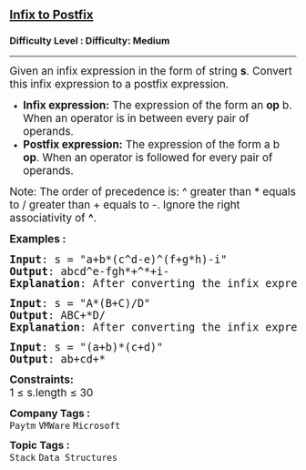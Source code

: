 <h2><a href="https://www.geeksforgeeks.org/problems/infix-to-postfix-1587115620/1?utm_source=youtube&utm_medium=collab_striver_ytdescription&utm_campaign=infix-to-postfix">Infix to Postfix</a></h2><h3>Difficulty Level : Difficulty: Medium</h3><hr><div class="problems_problem_content__Xm_eO"><p><span style="font-size: 14pt;">Given an infix expression in the form of string <strong>s</strong>. Convert this infix expression to a postfix expression.</span></p>
<ul>
<li><span style="font-size: 14pt;"><strong>Infix expression:</strong> The expression of the form an <strong>op</strong> b. When an operator is in between every pair of operands.</span></li>
<li><span style="font-size: 14pt;"><strong>Postfix expression:</strong> The expression of the form a b <strong>op</strong>. When an operator is followed for every pair of operands.</span></li>
</ul>
<p><span style="font-size: 14pt;">Note:&nbsp;The order of precedence is: ^&nbsp;greater than&nbsp;*&nbsp;equals to&nbsp;/&nbsp;greater than&nbsp;+&nbsp;equals to&nbsp;-. Ignore the right associativity of&nbsp;<strong>^</strong>.</span></p>
<p><span style="font-size: 14pt;"><strong>Examples :</strong></span></p>
<pre><span style="font-size: 14pt;"><strong>Input</strong>: s = "a+b*(c^d-e)^(f+g*h)-i"
<strong>Output</strong>: abcd^e-fgh*+^*+i-
<strong>Explanation</strong>: After converting the infix expression into postfix expression, the resultant expression will be abcd^e-fgh*+^*+i-
</span></pre>
<pre><span style="font-size: 14pt;"><strong>Input</strong>: s = "A*(B+C)/D"
<strong>Output</strong>: ABC+*D/
<strong>Explanation</strong>: After converting the infix expression into postfix expression, the resultant expression will be ABC+*D/<br></span></pre>
<pre><span style="font-size: 14pt;"><strong>Input</strong>: s = "(a+b)*(c+d)"
<strong>Output</strong>: ab+cd+*</span></pre>
<p><span style="font-size: 14pt;"><strong>Constraints:</strong><br>1 ≤ s.length ≤ 30</span></p></div><p><span style=font-size:18px><strong>Company Tags : </strong><br><code>Paytm</code>&nbsp;<code>VMWare</code>&nbsp;<code>Microsoft</code>&nbsp;<br><p><span style=font-size:18px><strong>Topic Tags : </strong><br><code>Stack</code>&nbsp;<code>Data Structures</code>&nbsp;